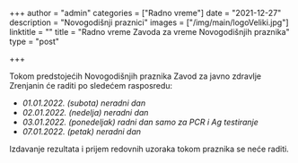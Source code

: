 +++
author = "admin"
categories = ["Radno vreme"]
date = "2021-12-27"
description = "Novogodišnji praznici"
images = ["/img/main/logoVeliki.jpg"]
linktitle = ""
title = "Radno vreme Zavoda za vreme Novogodišnjih praznika"
type = "post"

+++

Tokom predstojećih Novogodišnjih praznika Zavod za javno zdravlje Zrenjanin će raditi po sledećem rasposredu:

- _01.01.2022. (subota) neradni dan_
- _02.01.2022. (nedelja) neradni dan_
- _03.01.2022. (ponedeljak) radni dan samo za PCR i Ag testiranje_
- _07.01.2022. (petak) neradni dan_

Izdavanje rezultata i prijem redovnih uzoraka tokom praznika se neće raditi.
